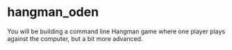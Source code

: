 # hangman_oden
You will be building a command line Hangman game where one player plays against the computer, but a bit more advanced.
